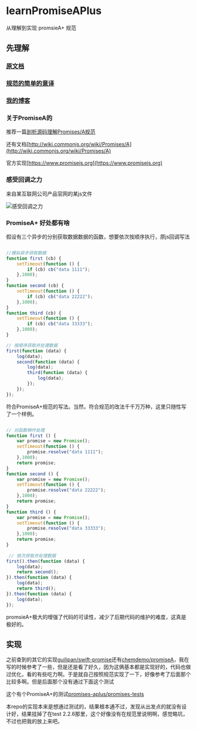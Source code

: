 # learnPromiseAPlus

从理解到实现 promsieA+ 规范

## 先理解

### [原文档](https://github.com/promises-aplus/promises-spec)

### [规范的简单的意译](translation.md)

### [我的博客](http://www.xjp.in/?p=157)

### 关于PromiseA的
    
推荐一篇[剖析源码理解Promises/A规范](http://www.cnblogs.com/fsjohnhuang/p/4135149.html)

还有文档[http://wiki.commonjs.org/wiki/Promises/A](http://wiki.commonjs.org/wiki/Promises/A)

官方实现[https://www.promisejs.org](https://www.promisejs.org)

### 感受回调之力

来自某互联网公司产品官网的某js文件

![感受回调之力](http://www.xjp.in/wp-content/uploads/2015/10/14192467-6AD8-400D-B09D-D04440982FDD.jpg)

### PromiseA+ 好处都有啥

假设有三个异步的分别获取数据数据的函数，想要依次按顺序执行，原js回调写法

``` javascript

//模拟异步获取数据
function first (cb) {
    setTimeout(function () {
        if (cb) cb("data 1111");
    },1000);
}
function second (cb) {
    setTimeout(function () {
        if (cb) cb("data 22222");
    },1000);
}
function third (cb) {
    setTimeout(function () {
        if (cb) cb("data 33333");
    },1000);
}

// 按顺序获取并处理数据
first(function (data) {
    log(data);
    second(function (data) {
        log(data);
        third(function (data) {
            log(data);
        });
    });
});

```

符合PromiseA+规范的写法。当然，符合规范的改法千千万万种，这里只随性写了一个样例。

``` javascript

// 对函数稍作处理
function first () {
    var promise = new Promise();
    setTimeout(function () {
        promise.resolve("data 1111");
    },1000);
    return promise;
}
function second () {
    var promise = new Promise();
    setTimeout(function () {
        promise.resolve("data 22222");
    },1000);
    return promise;
}
function third () {
    var promise = new Promise();
    setTimeout(function () {
        promise.resolve("data 33333");
    },1000);
    return promise;
}
 
 // 依次获取并处理数据
first().then(function (data) {
    log(data);
    return second();
}).then(function (data) {
    log(data);
    return third();
}).then(function (data) {
    log(data);
});


```

promsieA+极大的增强了代码的可读性，减少了后期代码的维护的难度，这真是极好的。

## 实现

之前查到的其它的实现[guilipan/swift-promise](https://github.com/guilipan/swift-promise)还有[chemdemo/promiseA](https://github.com/chemdemo/promiseA)，我在写的时候参考了一些，但是还是看了好久，因为这俩基本都是实现好的，代码也做过优化，看的有些吃力啊。于是就自己按照规范实现了一下，好像参考了后面那个比较多啊。但是后面那个没有通过下面这个测试

这个有个PromiseA+的测试[promises-aplus/promises-tests](https://github.com/promises-aplus/promises-tests)

本repo的实现本来是想通过测试的，结果根本通不过，发现从出发点的就没有设计好，结果挂掉了在test 2.2.6那里，这个好像没有在规范里说明啊，感觉略坑，不过也把我的放上来吧。